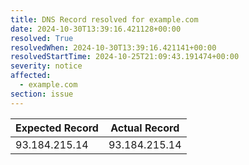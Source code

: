 ```yaml
---
title: DNS Record resolved for example.com
date: 2024-10-30T13:39:16.421128+00:00
resolved: True
resolvedWhen: 2024-10-30T13:39:16.421141+00:00
resolvedStartTime: 2024-10-25T21:09:43.191474+00:00
severity: notice
affected:
  - example.com
section: issue
---
```


| Expected Record  | Actual Record  |
|------------------|----------------|
| 93.184.215.14 | 93.184.215.14 |
